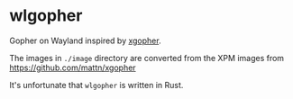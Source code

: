 # wlgopher
Gopher on Wayland inspired by [xgopher](https://github.com/mattn/xgopher).

The images in `./image` directory are converted from the XPM images from https://github.com/mattn/xgopher

It's unfortunate that `wlgopher` is written in Rust.

